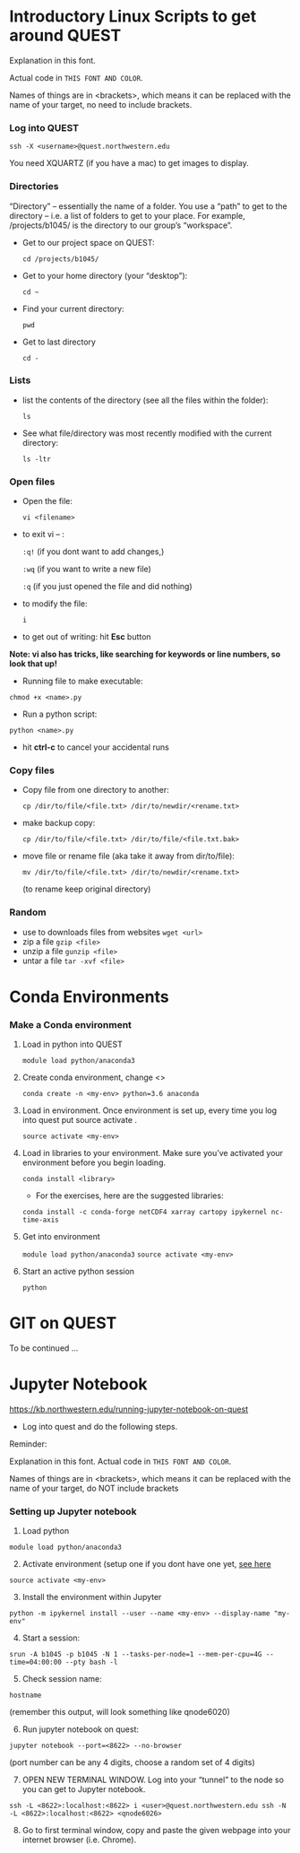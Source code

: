 # Introductory Linux Scripts to get around QUEST

Explanation in this font.

Actual code in `THIS FONT AND COLOR`.

Names of things are in \<brackets>\, which means it can be replaced with the name of your target, no need to include brackets.

### Log into QUEST

`ssh -X <username>@quest.northwestern.edu`

You need XQUARTZ (if you have a mac) to get images to display.

### Directories
“Directory” – essentially the name of a folder. You use a “path” to get to the directory – i.e. a list of folders to get to your place. For example, /projects/b1045/ is the directory to our group’s “workspace”.

* Get to our project space on QUEST:

    `cd /projects/b1045/`

* Get to your home directory (your “desktop”):

    `cd ~`

* Find your current directory:

    `pwd`

* Get to last directory

    `cd -`

### Lists

* list the contents of the directory (see all the files within the folder):

    `ls` 

* See what file/directory was most recently modified with the current directory:

    `ls -ltr`
 
### Open files

* Open the file:
 
    `vi <filename>`

* to exit vi – :

    `:q!` (if you dont want to add changes,) 

    `:wq` (if you want to write a new file)

    `:q` (if you just opened the file and did nothing)

* to modify the file:

    `i` 

* to get out of writing: hit **Esc** button

**Note: vi also has tricks, like searching for keywords or line numbers, so look that up!**

* Running file to make executable:

`chmod +x <name>.py`

* Run a python script:

`python <name>.py`

* hit **ctrl-c** to cancel your accidental runs

### Copy files

* Copy file from one directory to another:

    `cp /dir/to/file/<file.txt> /dir/to/newdir/<rename.txt>` 

* make backup copy:

    `cp /dir/to/file/<file.txt> /dir/to/file/<file.txt.bak>` 

* move file or rename file (aka take it away from dir/to/file):

    `mv /dir/to/file/<file.txt> /dir/to/newdir/<rename.txt>`  

    (to rename keep original directory)

### Random

* use to downloads files from websites
`wget <url>`
* zip a file
`gzip <file>`
* unzip a file
`gunzip <file>`
* untar a file
`tar -xvf <file>`



# Conda Environments

### Make a Conda environment

1. Load in python into QUEST

    `module load python/anaconda3`

2. Create conda environment, change <>

    `conda create -n <my-env> python=3.6 anaconda`

3. Load in environment. Once environment is set up, every time you log into quest put source activate <env>.

    `source activate <my-env>`

4. Load in libraries to your environment. Make sure you’ve activated your environment before you begin loading.

    `conda install <library>`

    * For the exercises, here are the suggested libraries:

    `conda install -c conda-forge netCDF4 xarray cartopy ipykernel nc-time-axis`

5. Get into environment

    `module load python/anaconda3`
    `source activate <my-env>`

6. Start an active python session

    `python`

# GIT on QUEST

To be continued ...


# Jupyter Notebook

https://kb.northwestern.edu/running-jupyter-notebook-on-quest

* Log into quest and do the following steps.

Reminder: 

Explanation in this font. Actual code in `THIS FONT AND COLOR`.

Names of things are in \<brackets\>, which means it can be replaced with the name of your target, do NOT include brackets

### Setting up Jupyter notebook

1. Load python

`module load python/anaconda3`

2. Activate environment (setup one if you dont have one yet, [see here](#conda-environments)

`source activate <my-env>`

3. Install the environment within Jupyter

`python -m ipykernel install --user --name <my-env> --display-name "my-env"`

4. Start a session:

`srun -A b1045 -p b1045 -N 1 --tasks-per-node=1 --mem-per-cpu=4G --time=04:00:00 --pty bash -l`

5. Check session name:

`hostname`

(remember this output, will look something like qnode6020)

6. Run jupyter notebook on quest:

`jupyter notebook --port=<8622> --no-browser`

(port number can be any 4 digits, choose a random set of 4 digits)

7. OPEN NEW TERMINAL WINDOW. Log into your “tunnel” to the node so you can get to Jupyter notebook.

 `ssh -L <8622>:localhost:<8622> i <user>@quest.northwestern.edu ssh -N -L <8622>:localhost:<8622> <qnode6026>`

8. Go to first terminal window, copy and paste the given webpage into your internet browser (i.e. Chrome).

